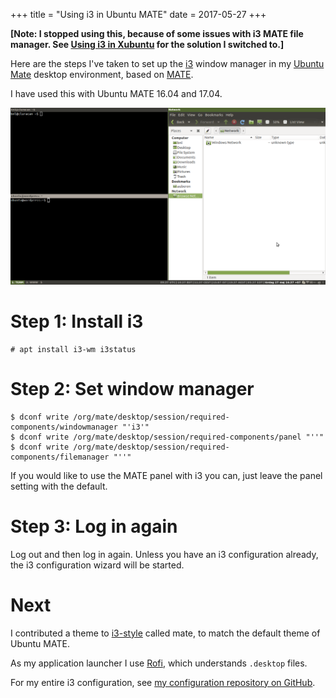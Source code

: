 +++
title = "Using i3 in Ubuntu MATE"
date = 2017-05-27
+++

**[Note: I stopped using this, because of some issues with i3 MATE file manager. See [Using i3 in Xubuntu](./using_i3_in_xubuntu/index.md) for the solution I switched to.]**

Here are the steps I've taken to set up the [i3](https://i3wm.org/) window manager in my [Ubuntu Mate](https://ubuntu-mate.org/) desktop environment, based on [MATE](https://mate-desktop.org/).

I have used this with Ubuntu MATE 16.04 and 17.04.

![Ubuntu MATE i3 desktop](ubuntu_mate_i3.png)

<!-- more -->

# Step 1: Install i3

```
# apt install i3-wm i3status
```

# Step 2: Set window manager

```
$ dconf write /org/mate/desktop/session/required-components/windowmanager "'i3'"
$ dconf write /org/mate/desktop/session/required-components/panel "''"
$ dconf write /org/mate/desktop/session/required-components/filemanager "''"
```

If you would like to use the MATE panel with i3 you can, just leave the panel setting with the default.

# Step 3: Log in again

Log out and then log in again. Unless you have an i3 configuration already, the i3 configuration wizard will be started.

# Next

I contributed a theme to [i3-style](https://github.com/acrisci/i3-style) called mate, to match the default theme of Ubuntu MATE.

As my application launcher I use [Rofi](Rofi), which understands `.desktop` files.

For my entire i3 configuration, see [my configuration repository on GitHub](https://github.com/bkhl/config).